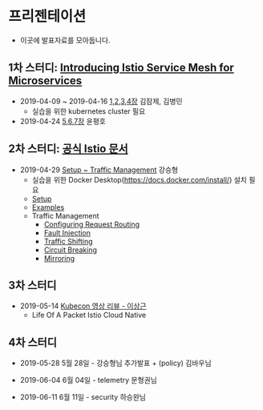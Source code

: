 # 프리젠테이션
- 이곳에 발표자료를 모아둡니다.

## 1차 스터디: [Introducing Istio Service Mesh for Microservices](https://corneliu.cl/docs/istio-mesh-for-microservices.pdf)

* 2019-04-09 ~ 2019-04-16 [1,2,3,4장](./1stBook/Istio_Intro_TrafficCtrl_Resiliency.pdf) 김잠제, 김병민
  - 실습을 위한 kubernetes cluster 필요
* 2019-04-24 [5,6,7장](./1stBook/Istio_ChaosTesting_Observability_Security_More.pdf) 윤평호

## 2차 스터디: [공식 Istio 문서](https://istio.io/)

* 2019-04-29 [Setup ~ Traffic Management](https://github.com/grepsean/study-istio) 강승형
  - 실습을 위한 Docker Desktop(https://docs.docker.com/install/) 설치 필요
  - [Setup](2ndBook/Setup/setup.md)
  - [Examples](2ndBook/Examples/examples.md)
  - Traffic Management
    - [Configuring Request Routing](2ndBook/Traffic%20Management/Configuring-Request-Routing.md)
    - [Fault Injection](2ndBook/Traffic%20Management/Fault-Injection.md)
    - [Traffic Shifting](2ndBook/Traffic%20Management/Traffic-Shiting.md)
    - [Circuit Breaking](2ndBook/Traffic%20Management/Circuit-Breaking.md)
    - [Mirroring](2ndBook/Traffic%20Management/Mirroring.md)

## 3차 스터디

* 2019-05-14 [Kubecon 영상 리뷰 - 이상근](etc/SPEECH_life-of-a-packet-istio-cloud-native.md)
  - Life Of A Packet Istio Cloud Native

## 4차 스터디

* 2019-05-28 5월 28일 - 강승형님 추가발표 + (policy) 김바우님

* 2019-06-04 6월 04일 - telemetry 문형권님 

* 2019-06-11 6월 11일 - security 하승완님